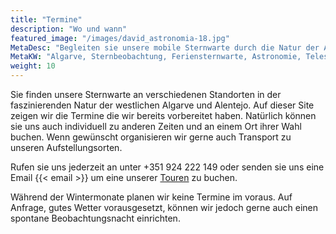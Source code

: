 ```yaml
---
title: "Termine"
description: "Wo und wann"
featured_image: "/images/david_astronomia-18.jpg"
MetaDesc: "Begleiten sie unsere mobile Sternwarte durch die Natur der Algarve und Alentejos. Schauen sie hier in unsren Kalender für die nächsten Termine in ihrer Nähe oder buchen sie uns direkt."
MetaKW: "Algarve, Sternbeobachtung, Feriensternwarte, Astronomie, Teleskop"
weight: 10
---
```

Sie finden unsere Sternwarte an verschiedenen Standorten in der faszinierenden Natur der westlichen Algarve und Alentejo. Auf dieser Site zeigen wir die Termine die wir bereits vorbereitet haben.
Natürlich können sie uns auch individuell zu anderen Zeiten und an einem Ort ihrer Wahl buchen. Wenn gewünscht organisieren wir gerne auch Transport zu unseren Aufstellungsorten.

Rufen sie uns jederzeit an unter +351 924 222 149 oder senden sie uns eine Email {{< email >}} um eine unserer [Touren](/tours) zu buchen.

Während der Wintermonate planen wir keine Termine im voraus. Auf Anfrage, gutes Wetter vorausgesetzt, können wir jedoch gerne auch einen spontane Beobachtungsnacht einrichten.
